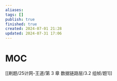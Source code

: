 ```yaml
---
aliases: 
tags: []
publish: true
finished: true
created: 2024-07-01 21:28
updated: 2024-07-31 17:06
---
```

# MOC

[[刷题/25计网-王道/第 3 章 数据链路层/3.2 组帧/题1]]
